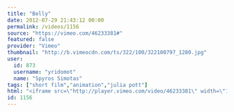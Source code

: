 ```yaml
---
title: "Belly"
date: 2012-07-29 21:43:12 00:00
permalink: /videos/1156
source: "https://vimeo.com/46233381#"
featured: false
provider: "Vimeo"
thumbnail: "http://b.vimeocdn.com/ts/322/100/322100797_1280.jpg"
user:
  id: 873
  username: "yridomot"
  name: "Spyros Simotas"
tags: ["short film","animation","julia pott"]
html: "<iframe src=\"http://player.vimeo.com/video/46233381\" width=\"1280\" height=\"720\" frameborder=\"0\" webkitAllowFullScreen mozallowfullscreen allowFullScreen></iframe>"
id: 1156
---
```


